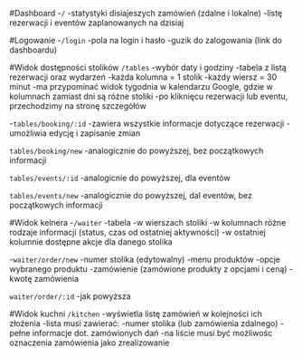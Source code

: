 #Dashboard
-`/`
    -statystyki disiajeszych zamówień (zdalne i lokalne)
    -listę rezerwacji i eventów zaplanowanych na dzisiaj

#Logowanie
-`/login`
    -pola na login i hasło
    -guzik do zalogowania (link do dashboardu)

#Widok dostępności stolików
`/tables`
    -wybór daty i godziny
    -tabela z listą rezerwacji oraz wydarzeń
        -każda kolumna = 1 stolik
        -każdy wiersz = 30 minut
        -ma przypominać widok tygodnia w kalendarzu Google, gdzie w kolumnach zamiast dni są różne stoliki
        -po kliknięcu rezerwacji lub eventu, przechodzimy na stronę szczegółów

-`tables/booking/:id`
    -zawiera wszystkie informacje dotyczące rezerwacji
    -umożliwia edycję i zapisanie zmian

`tables/booking/new`
    -analogicznie do powyższej, bez początkowych informacji

`tables/events/:id`
    -analogicnie do powyższej, dla eventów

`tables/events/new`
    -analogicznie do powyższej, dal eventów, bez początkowych informacji

#Widok kelnera
-`/waiter`
    -tabela
        -w wierszach stoliki
        -w kolumnach różne rodzaje informacji (status, czas od ostatniej aktywności)
        -w ostatniej kolumnie dostępne akcje dla danego stolika 

-`waiter/order/new`
    -numer stolika (edytowalny)
    -menu produktów
    -opcje wybranego produktu
    -zamówienie (zamówione produkty z opcjami i ceną)
    -kwotę zamówienia

`waiter/order/:id`
    -jak powyższa

#Widok kuchni
`/kitchen`
    -wyświetla listę zamówień w kolejności ich złożenia
    -lista musi zawierać:
        -numer stolika (lub zamówienia zdalnego)
        -pełne informacje dot. zamówionych dań
    -na liście musi być możliwośc oznaczenia zamówienia jako zrealizowanie